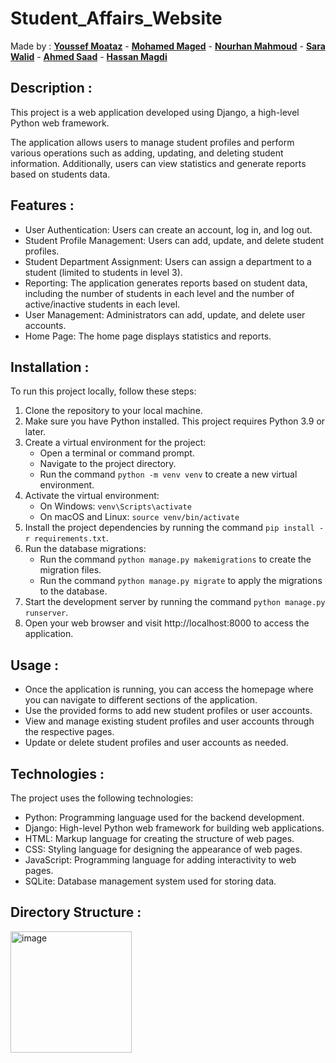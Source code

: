 # Student_Affairs_Website
Made by : [**Youssef Moataz**](https://github.com/YoussefMoataz) - [**Mohamed Maged**](https://github.com/Ibn-Maged) - [**Nourhan Mahmoud**](https://github.com/NourhanMahmoudd) - 
[**Sara Walid**](https://github.com/sarawalid99) - [**Ahmed Saad**](https://github.com/ahmedsaad123456) - [**Hassan Magdi**](https://github.com/hassan1876) 

Description :
--------------------------------------------
This project is a web application developed using Django, a high-level Python web framework. 

The application allows users to manage student profiles and perform various operations such as adding, updating, and deleting student information. Additionally, users can view statistics and generate reports based on students data.

Features :
--------------------------------------------
- User Authentication: Users can create an account, log in, and log out.
- Student Profile Management: Users can add, update, and delete student profiles.
- Student Department Assignment: Users can assign a department to a student (limited to students in level 3).
- Reporting: The application generates reports based on student data, including the number of students in each level and the number of active/inactive students in each level.
- User Management: Administrators can add, update, and delete user accounts.
- Home Page: The home page displays statistics and reports.

Installation :
--------------------------------------------
To run this project locally, follow these steps:

1. Clone the repository to your local machine.
2. Make sure you have Python installed. This project requires Python 3.9 or later.
3. Create a virtual environment for the project:
    - Open a terminal or command prompt.
    - Navigate to the project directory.
    - Run the command `python -m venv venv` to create a new virtual environment.
4. Activate the virtual environment:
    - On Windows: `venv\Scripts\activate`
    - On macOS and Linux: `source venv/bin/activate`
5. Install the project dependencies by running the command `pip install -r requirements.txt`.
6. Run the database migrations:
    - Run the command `python manage.py makemigrations` to create the migration files.
    - Run the command `python manage.py migrate` to apply the migrations to the database.
7. Start the development server by running the command `python manage.py runserver`.
8. Open your web browser and visit http://localhost:8000 to access the application.

Usage :
--------------------------------------------
- Once the application is running, you can access the homepage where you can navigate to different sections of the application.
- Use the provided forms to add new student profiles or user accounts.
- View and manage existing student profiles and user accounts through the respective pages.
- Update or delete student profiles and user accounts as needed.

Technologies :
--------------------------------------------
The project uses the following technologies:

- Python: Programming language used for the backend development.
- Django: High-level Python web framework for building web applications.
- HTML: Markup language for creating the structure of web pages.
- CSS: Styling language for designing the appearance of web pages.
- JavaScript: Programming language for adding interactivity to web pages.
- SQLite: Database management system used for storing data.

Directory Structure :
--------------------------------------------
<img width="194" alt="image" src="https://github.com/YoussefMoataz/Student_Affairs_Website/assets/92929722/16361eff-11ac-48cc-b188-7f1df3ae886a">


